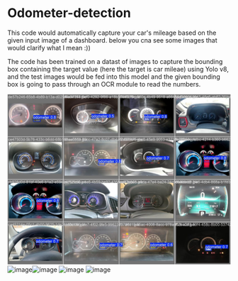# Odometer-detection
This code would automatically capture your car's mileage based on the given input image of a dashboard.
below you cna see some images that would clarify what I mean :))

The code has been trained on a datast of images to capture the bounding box containing the target value (here the target is car mileae) using Yolo v8, and the test images would be fed into this model and the given bounding box is going to pass through an OCR module to read the numbers.

![imaeg](Result.jpg)
<img width="372" height="500" alt="image" src="https://github.com/user-attachments/assets/36690e5d-d6e6-444b-abcf-bf3a55ec2ad2" /><img width="370" height="491" alt="image" src="https://github.com/user-attachments/assets/5d33e553-c78a-4bf7-bd89-96d8fc39b4f1" />
<img width="402" height="155" alt="image" src="https://github.com/user-attachments/assets/6706d9ac-0172-4ee8-a1b7-ad1dd9dc3838" />
<img width="395" height="133" alt="image" src="https://github.com/user-attachments/assets/93487788-9f7d-44b4-9f4e-ba4365ad7f1d" />


